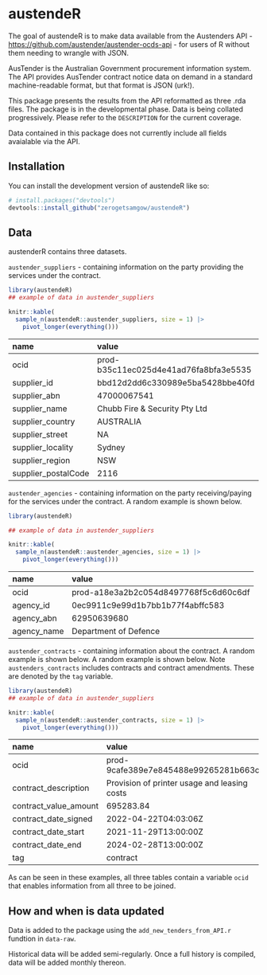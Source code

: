 
<!-- README.md is generated from README.Rmd. Please edit that file -->

# austendeR

<!-- badges: start -->
<!-- badges: end -->

The goal of austendeR is to make data available from the Austenders
API - <https://github.com/austender/austender-ocds-api> - for users of R
without them needing to wrangle with JSON.

AusTender is the Australian Government procurement information system.
The API provides AusTender contract notice data on demand in a standard
machine-readable format, but that format is JSON (urk!).

This package presents the results from the API reformatted as three .rda
files. The package is in the developmental phase. Data is being collated
progressively. Please refer to the `DESCRIPTION` for the current
coverage.

Data contained in this package does not currently include all fields
avaialable via the API.

## Installation

You can install the development version of austendeR like so:

``` r
# install.packages("devtools")
devtools::install_github("zerogetsamgow/austendeR")
```

## Data

austenderR contains three datasets.

`austender_suppliers` - containing information on the party providing
the services under the contract.

``` r
library(austendeR)
## example of data in austender_suppliers

knitr::kable(
  sample_n(austendeR::austender_suppliers, size = 1) |> 
    pivot_longer(everything()))
```

| name                | value                                 |
|:--------------------|:--------------------------------------|
| ocid                | prod-b35c11ec025d4e41ad76fa8bfa3e5535 |
| supplier_id         | bbd12d2dd6c330989e5ba5428bbe40fd      |
| supplier_abn        | 47000067541                           |
| supplier_name       | Chubb Fire & Security Pty Ltd         |
| supplier_country    | AUSTRALIA                             |
| supplier_street     | NA                                    |
| supplier_locality   | Sydney                                |
| supplier_region     | NSW                                   |
| supplier_postalCode | 2116                                  |

`austender_agencies` - containing information on the party
receiving/paying for the services under the contract. A random example
is shown below.

``` r
library(austendeR)

## example of data in austender_suppliers

knitr::kable(
  sample_n(austendeR::austender_agencies, size = 1) |> 
    pivot_longer(everything()))
```

| name        | value                                 |
|:------------|:--------------------------------------|
| ocid        | prod-a18e3a2b2c054d8497768f5c6d60c6df |
| agency_id   | 0ec9911c9e99d1b7bb1b77f4abffc583      |
| agency_abn  | 62950639680                           |
| agency_name | Department of Defence                 |

`austender_contracts` - containing information about the contract. A
random example is shown below. A random example is shown below. Note
`austenders_contracts` includes contracts and contract amendments. These
are denoted by the `tag` variable.

``` r
library(austendeR)
## example of data in austender_suppliers

knitr::kable(
  sample_n(austendeR::austender_contracts, size = 1) |> 
    pivot_longer(everything()))
```

| name                  | value                                        |
|:----------------------|:---------------------------------------------|
| ocid                  | prod-9cafe389e7e845488e99265281b663c1        |
| contract_description  | Provision of printer usage and leasing costs |
| contract_value_amount | 695283.84                                    |
| contract_date_signed  | 2022-04-22T04:03:06Z                         |
| contract_date_start   | 2021-11-29T13:00:00Z                         |
| contract_date_end     | 2024-02-28T13:00:00Z                         |
| tag                   | contract                                     |

As can be seen in these examples, all three tables contain a variable
`ocid` that enables information from all three to be joined.

## How and when is data updated

Data is added to the package using the `add_new_tenders_from_API.r`
fundtion in `data-raw`.

Historical data will be added semi-regularly. Once a full history is
compiled, data will be added monthly thereon.
